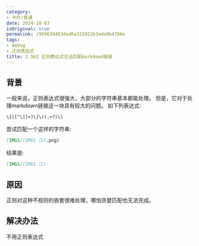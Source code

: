 ```yaml
---
category:
- 卡片/普通
date: 2024-10-03
isOriginal: true
permalink: /959639463dad6a322922b3ade8b4786e
tags:
- debug
- 正则表达式
title: 2.5b2 正则表达式无法匹配markdown链接
---
```

## 背景
一般来说，正则表达式很强大，大部分的字符串基本都能处理。
但是，它对于处理markdown链接这一块具有较大的问题。
如下列表达式:
```regex
\[([^\]]+)\]\((.+?)\)
```
尝试匹配一个这样的字符串:
```markdown
[IMG1](IMG1（1).png)
```
结果是:
```markdown
[IMG1](IMG1（1)
```
## 原因
正则对这种不规则的嵌套很难处理，哪怕贪婪匹配也无法完成。
## 解决办法
不用正则表达式